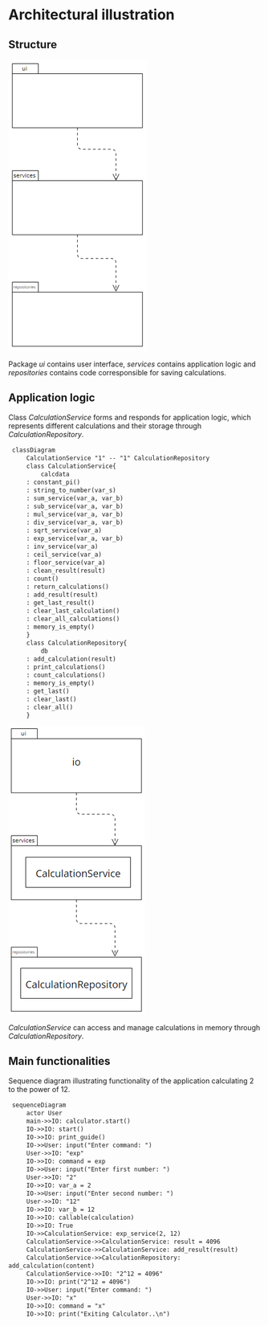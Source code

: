 # Architectural illustration

## Structure

![Package Structure](./photos/architecture-package.png)

Package _ui_ contains user interface, _services_ contains application logic and _repositories_ contains code corresponsible for saving calculations.

## Application logic

Class _CalculationService_ forms and responds for application logic, which represents different calculations and their storage through _CalculationRepository_.

```mermaid
 classDiagram
     CalculationService "1" -- "1" CalculationRepository
     class CalculationService{
         calcdata
     : constant_pi()
     : string_to_number(var_s)
     : sum_service(var_a, var_b)
     : sub_service(var_a, var_b)
     : mul_service(var_a, var_b)
     : div_service(var_a, var_b)
     : sqrt_service(var_a)
     : exp_service(var_a, var_b)
     : inv_service(var_a)
     : ceil_service(var_a)
     : floor_service(var_a)
     : clean_result(result)
     : count()
     : return_calculations()
     : add_result(result)
     : get_last_result()
     : clear_last_calculation()
     : clear_all_calculations()
     : memory_is_empty()
     }
     class CalculationRepository{
         db
     : add_calculation(result)
     : print_calculations()
     : count_calculations()
     : memory_is_empty()
     : get_last()
     : clear_last()
     : clear_all()
     }
```

![Package Structure and Classes](./photos/architecture-package-and-classes.png)

_CalculationService_ can access and manage calculations in memory through _CalculationRepository_.

## Main functionalities

Sequence diagram illustrating functionality of the application calculating 2 to the power of 12.

```mermaid
 sequenceDiagram
     actor User
     main->>IO: calculator.start()
     IO->>IO: start()
     IO->>IO: print_guide()
     IO->>User: input("Enter command: ")
     User->>IO: "exp"
     IO->>IO: command = exp
     IO->>User: input("Enter first number: ")
     User->>IO: "2"
     IO->>IO: var_a = 2
     IO->>User: input("Enter second number: ")
     User->>IO: "12"
     IO->>IO: var_b = 12
     IO->>IO: callable(calculation)
     IO->>IO: True
     IO->>CalculationService: exp_service(2, 12)
     CalculationService->>CalculationService: result = 4096
     CalculationService->>CalculationService: add_result(result)
     CalculationService->>CalculationRepository: add_calculation(content) 
     CalculationService->>IO: "2^12 = 4096"
     IO->>IO: print("2^12 = 4096")
     IO->>User: input("Enter command: ")
     User->>IO: "x"
     IO->>IO: command = "x"
     IO->>IO: print("Exiting Calculator..\n")
```
